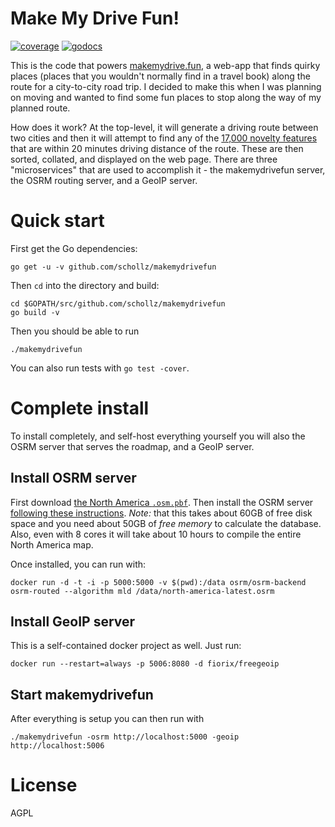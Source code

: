 # Make My Drive Fun!

[![coverage](https://img.shields.io/badge/coverage-53%25-green.svg)](https://gocover.io/github.com/schollz/makemydrivefun)
[![godocs](https://godoc.org/github.com/schollz/makemydrivefun?status.svg)](https://godoc.org/github.com/schollz/makemydrivefun) 


This is the code that powers [makemydrive.fun](https://makemydrive.fun/), a web-app that finds quirky places (places that you wouldn't normally find in a travel book) along the route for a city-to-city road trip. I decided to make this when I was planning on moving and wanted to find some fun places to stop along the way of my planned route. 

How does it work? At the top-level, it will generate a driving route between two cities and then it will attempt to find any of the [17,000 novelty features](https://github.com/schollz/makemydrivefun/blob/master/static/data/features.geojson) that are within 20 minutes driving distance of the route. These are then sorted, collated, and displayed on the web page. There are three "microservices" that are used to accomplish it - the makemydrivefun server, the OSRM routing server, and a GeoIP server. 


# Quick start


First get the Go dependencies:

```
go get -u -v github.com/schollz/makemydrivefun
```

Then `cd` into the directory and build:

```
cd $GOPATH/src/github.com/schollz/makemydrivefun
go build -v
```

Then you should be able to run

```
./makemydrivefun
```

You can also run tests with `go test -cover`.

# Complete install

To install completely, and self-host everything yourself you will also the OSRM server that serves the roadmap, and a GeoIP server.

## Install OSRM server

First download [the North America `.osm.pbf`](http://download.geofabrik.de/). 
Then install the OSRM server [following these instructions](https://github.com/Project-OSRM/osrm-backend#using-docker). _Note:_ that this takes about 60GB of free disk space and you need about 50GB of *free memory* to calculate the database. Also, even with 8 cores it will take about 10 hours to compile the entire North America map.

Once installed, you can run with:

```
docker run -d -t -i -p 5000:5000 -v $(pwd):/data osrm/osrm-backend osrm-routed --algorithm mld /data/north-america-latest.osrm
```

## Install GeoIP server

This is a self-contained docker project as well. Just run:

```
docker run --restart=always -p 5006:8080 -d fiorix/freegeoip
```


## Start makemydrivefun

After everything is setup you can then run with

```
./makemydrivefun -osrm http://localhost:5000 -geoip http://localhost:5006
```

# License

AGPL
